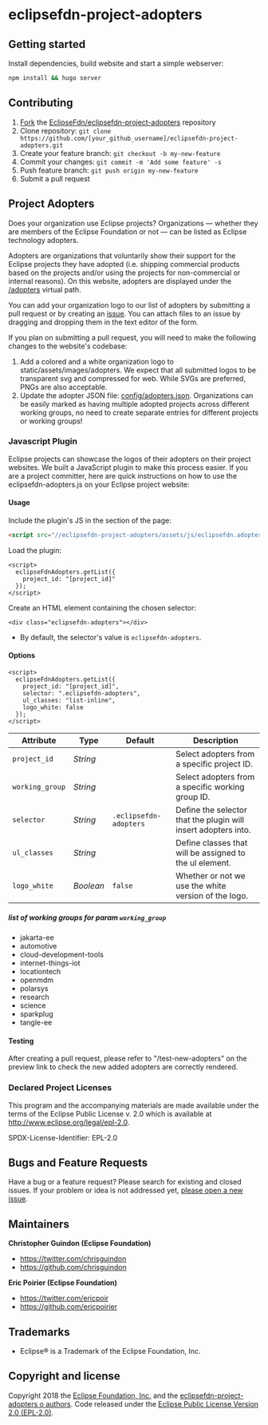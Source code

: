 # eclipsefdn-project-adopters

## Getting started

Install dependencies, build website and start a simple webserver:

```bash
npm install && hugo server
```

## Contributing

1. [Fork](https://help.github.com/articles/fork-a-repo/) the [EclipseFdn/eclipsefdn-project-adopters](https://github.com/EclipseFdn/eclipsefdn-project-adopters) repository
2. Clone repository: `git clone https://github.com/[your_github_username]/eclipsefdn-project-adopters.git`
3. Create your feature branch: `git checkout -b my-new-feature`
4. Commit your changes: `git commit -m 'Add some feature' -s`
5. Push feature branch: `git push origin my-new-feature`
6. Submit a pull request

## Project Adopters

Does your organization use Eclipse projects? Organizations — whether they are members of the Eclipse Foundation or not — can be listed as Eclipse technology adopters.

Adopters are organizations that voluntarily show their support for the Eclipse projects they have adopted (i.e. shipping commercial products based on the projects and/or using the projects for non-commercial or internal reasons). On this website, adopters are displayed under the [/adopters](https://eclipsefdn-project-adopters/adopters/) virtual path.

You can add your organization logo to our list of adopters by submitting a pull request or by creating an [issue](https://github.com/EclipseFdn/eclipsefdn-project-adopters/issues/new?template=adopter_request.md). You can attach files to an issue by dragging and dropping them in the text editor of the form.

If you plan on submitting a pull request, you will need to make the following changes to the website's codebase:

1. Add a colored and a white organization logo to static/assets/images/adopters. We expect that all submitted logos to be transparent svg and compressed for web. While SVGs are preferred, PNGs are also acceptable.
2. Update the adopter JSON file: [config/adopters.json](https://github.com/EclipseFdn/eclipsefdn-project-adopters/blob/master/config/adopters.json). Organizations can be easily marked as having multiple adopted projects across different working groups, no need to create separate entries for different projects or working groups!

### Javascript Plugin

Eclipse projects can showcase the logos of their adopters on their project websites. We built a JavaScript plugin to make this process easier. If you are a project committer, here are quick instructions on how to use the eclipsefdn-adopters.js on your Eclipse project website:

#### Usage

Include the plugin's JS in the <head> section of the page:

```html
<script src="//eclipsefdn-project-adopters/assets/js/eclipsefdn.adopters.js"></script>
```

Load the plugin:

```
<script>
  eclipseFdnAdopters.getList({
    project_id: "[project_id]"
  });
</script>
```

Create an HTML element containing the chosen selector:

```
<div class="eclipsefdn-adopters"></div>
```
* By default, the selector's value is ```eclipsefdn-adopters```.

#### Options

```
<script>
  eclipseFdnAdopters.getList({
    project_id: "[project_id]",
    selector: ".eclipsefdn-adopters",
    ul_classes: "list-inline",
    logo_white: false
  });
</script>
```

Attribute     | Type        | Default   | Description
---           | ---         | ---       | ---
`project_id`   | *String*   | ` `    | Select adopters from a specific project ID.
`working_group`   | *String*   | ` `    | Select adopters from a specific working group ID.
`selector`   | *String*   | `.eclipsefdn-adopters`    | Define the selector that the plugin will insert adopters into.
`ul_classes`  | *String*   | ` `   | Define classes that will be assigned to the ul element.
`logo_white`  | *Boolean*   | `false`   | Whether or not we use the white version of the logo.

##### list of working groups for param `working_group`
- jakarta-ee
- automotive
- cloud-development-tools
- internet-things-iot
- locationtech
- openmdm
- polarsys
- research
- science
- sparkplug
- tangle-ee

#### Testing
After creating a pull request, please refer to "/test-new-adopters" on the preview link to check the new added adopters are correctly rendered.

### Declared Project Licenses

This program and the accompanying materials are made available under the terms
of the Eclipse Public License v. 2.0 which is available at
http://www.eclipse.org/legal/epl-2.0.

SPDX-License-Identifier: EPL-2.0

## Bugs and Feature Requests

Have a bug or a feature request? Please search for existing and closed issues. If your problem or idea is not addressed yet, [please open a new issue](https://github.com/EclipseFdn/eclipsefdn-project-adopters/issues/new).

## Maintainers

**Christopher Guindon (Eclipse Foundation)**

- <https://twitter.com/chrisguindon>
- <https://github.com/chrisguindon>

**Eric Poirier (Eclipse Foundation)**

- <https://twitter.com/ericpoir>
- <https://github.com/ericpoirier>

## Trademarks
* Eclipse® is a Trademark of the Eclipse Foundation, Inc.

## Copyright and license

Copyright 2018 the [Eclipse Foundation, Inc.](https://www.eclipse.org) and the [eclipsefdn-project-adopters o authors](https://github.com/EclipseFdn/eclipsefdn-project-adopters/graphs/contributors). Code released under the [Eclipse Public License Version 2.0 (EPL-2.0)](https://github.com/EclipseFdn/eclipsefdn-project-adopters/blob/src/LICENSE).
